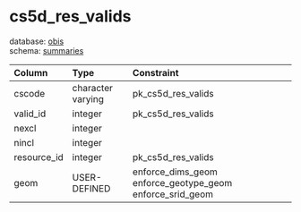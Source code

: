 # cs5d_res_valids
database: [obis](../)  
schema: [summaries](summaries)  

|Column|Type|Constraint|
|:---|:---|:---|
|cscode|character varying|pk_cs5d_res_valids |
|valid_id|integer|pk_cs5d_res_valids |
|nexcl|integer||
|nincl|integer||
|resource_id|integer|pk_cs5d_res_valids |
|geom|USER-DEFINED|enforce_dims_geom enforce_geotype_geom enforce_srid_geom |
